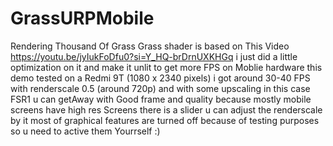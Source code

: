 # GrassURPMobile
 Rendering Thousand Of Grass 
Grass shader is based on This Video
https://youtu.be/jyIukFoDfu0?si=Y_HQ-brDrnUXKHGq
i just did a little optimization on it and make it unlit to get more FPS on Moblie hardware
this demo tested on a Redmi 9T (1080 x 2340 pixels) i got around 30-40 FPS with renderscale 0.5 (around 720p) and with some upscaling in this case FSR1 u can getAway with Good frame and quality  because mostly mobile screens have high res Screens
there is a slider u can adjust the renderscale by it 
most of graphical features are turned off because of testing purposes so u need to active them Yourrself :)
